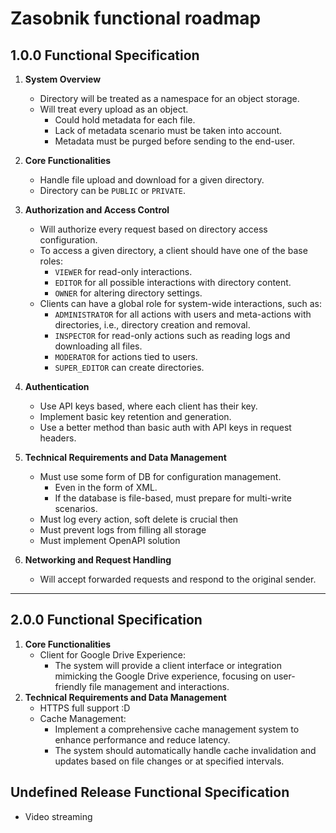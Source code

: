 # Zasobnik functional roadmap

## 1.0.0 Functional Specification

1. **System Overview**

   - Directory will be treated as a namespace for an object storage.
   - Will treat every upload as an object.
     - Could hold metadata for each file.
     - Lack of metadata scenario must be taken into account.
     - Metadata must be purged before sending to the end-user.

2. **Core Functionalities**

   - Handle file upload and download for a given directory.
   - Directory can be `PUBLIC` or `PRIVATE`.

3. **Authorization and Access Control**

   - Will authorize every request based on directory access configuration.
   - To access a given directory, a client should have one of the base roles:
     - `VIEWER` for read-only interactions.
     - `EDITOR` for all possible interactions with directory content.
     - `OWNER` for altering directory settings.
   - Clients can have a global role for system-wide interactions, such as:
     - `ADMINISTRATOR` for all actions with users and meta-actions with directories, i.e., directory creation and removal.
     - `INSPECTOR` for read-only actions such as reading logs and downloading all files.
     - `MODERATOR` for actions tied to users.
     - `SUPER_EDITOR` can create directories.

4. **Authentication**

   - Use API keys based, where each client has their key.
   - Implement basic key retention and generation.
   - Use a better method than basic auth with API keys in request headers.

5. **Technical Requirements and Data Management**

   - Must use some form of DB for configuration management.
     - Even in the form of XML.
     - If the database is file-based, must prepare for multi-write scenarios.
   - Must log every action, soft delete is crucial then
   - Must prevent logs from filling all storage
   - Must implement OpenAPI solution

6. **Networking and Request Handling**
   - Will accept forwarded requests and respond to the original sender.

---

## 2.0.0 Functional Specification

1. **Core Functionalities**
   - Client for Google Drive Experience:
     - The system will provide a client interface or integration mimicking the Google Drive experience, focusing on user-friendly file management and interactions.
2. **Technical Requirements and Data Management**
   - HTTPS full support :D
   - Cache Management:
     - Implement a comprehensive cache management system to enhance performance and reduce latency.
     - The system should automatically handle cache invalidation and updates based on file changes or at specified intervals.

## Undefined Release Functional Specification

- Video streaming
